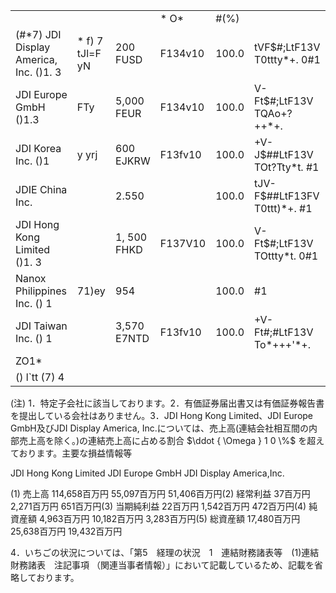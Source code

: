 <table><tr><td></td><td></td><td></td><td>* O*</td><td>#(%)</td><td></td></tr><tr><td>(#*7) JDI Display America, Inc. ()1. 3</td><td>* f) 7 tJl=F yN</td><td>200 FUSD</td><td>F134v10</td><td>100.0</td><td>tVF$#;LtF13V T0ttty*+. 0#1</td></tr><tr><td>JDI Europe GmbH ()1.3</td><td>FTy</td><td>5,000 FEUR</td><td>F134v10</td><td>100.0</td><td>V-Ft$#;LtF13V TQAo+?++*+.</td></tr><tr><td>JDI Korea Inc. ()1</td><td>y yrj</td><td>600 EJKRW</td><td>F13fv10</td><td>100.0</td><td>+V-J$##LtF13V TOt?Tty*t. #1</td></tr><tr><td>JDIE China Inc.</td><td></td><td>2.550</td><td></td><td>100.0</td><td>tJV-F$##LtF13FV T0ttt)*+. #1</td></tr><tr><td>JDI Hong Kong Limited ()1. 3</td><td></td><td>1, 500 FHKD</td><td>F137V10</td><td>100.0</td><td>V-Ft$#;LtF13V TOttty*t. 0#1</td></tr><tr><td>Nanox Philippines Inc. () 1</td><td>71)ey</td><td>954</td><td></td><td>100.0</td><td>#1</td></tr><tr><td>JDI Taiwan Inc. () 1</td><td></td><td>3,570 E7NTD</td><td>F13fv10</td><td>100.0</td><td>+V-Ft#;#LtF13V To*+++&#x27;*+.</td></tr><tr><td>ZO1*</td><td></td><td></td><td></td><td></td><td></td></tr><tr><td>() l`tt (7) 4</td><td></td><td></td><td></td><td></td><td></td></tr></table>

(注) 1．特定子会社に該当しております。2．有価証券届出書又は有価証券報告書を提出している会社はありません。3．JDI Hong Kong Limited、JDI Europe GmbH及びJDI Display America, Inc.については、売上高(連結会社相互間の内部売上高を除く。)の連結売上高に占める割合 $\ddot { \Omega } 1 0 \%$ を超えております。主要な損益情報等

JDI Hong Kong Limited JDI Europe GmbH JDI Display America,Inc.

(1) 売上高 114,658百万円 55,097百万円 51,406百万円(2) 経常利益 37百万円 2,271百万円 651百万円(3) 当期純利益 22百万円 1,542百万円 472百万円(4) 純資産額 4,963百万円 10,182百万円 3,283百万円(5) 総資産額 17,480百万円 25,638百万円 19,432百万円

4．いちごの状況については、「第5　経理の状況　1　連結財務諸表等　(1)連結財務諸表　注記事項 （関連当事者情報）」において記載しているため、記載を省略しております。